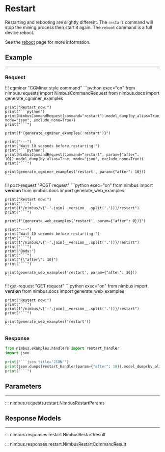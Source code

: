 # Restart

Restarting and rebooting are slightly different.
The `restart` command will stop the mining process then start it again.
The `reboot` command is a full device reboot.

See the [reboot](/reboot) page for more information.

## Example
---

### Request
!!! cgminer "CGMiner style command"
    ```python exec="on"
    from nimbus.requests import NimbusCommandRequest
    from nimbus.docs import generate_cgminer_examples


    print("Restart now:")
    print("```python")
    print(NimbusCommandRequest(command="restart").model_dump(by_alias=True, mode="json", exclude_none=True))
    print("```")

    print(f"{generate_cgminer_examples('restart')}")

    print("---")
    print("Wait 10 seconds before restarting:")
    print("```python")
    print(NimbusCommandRequest(command="restart", param={"after": 10}).model_dump(by_alias=True, mode="json", exclude_none=True))
    print("```")

    print(generate_cgminer_examples('restart', param={"after": 10}))
    ```

!!! post-request "POST request"
    ```python exec="on"
    from nimbus import __version__
    from nimbus.docs import generate_web_examples

    print("Restart now:")
    print("```")
    print(f"/nimbus/v{'-'.join(__version__.split('.'))}/restart")
    print("```")

    print(f"{generate_web_examples('restart', param={"after": 0})}")

    print("---")
    print("Wait 10 seconds before restarting:")
    print("```")
    print(f"/nimbus/v{'-'.join(__version__.split('.'))}/restart")
    print("```")
    print("Body:")
    print("```")
    print("{\"after\": 10}")
    print("```")

    print(generate_web_examples('restart', param={"after": 10}))
    ```

!!! get-request "GET request"
    ```python exec="on"
    from nimbus import __version__
    from nimbus.docs import generate_web_examples

    print("Restart now:")
    print("```")
    print(f"/nimbus/v{'-'.join(__version__.split('.'))}/restart")
    print("```")

    print(generate_web_examples('restart'))
    ```

### Response
```python exec="on"
from nimbus.examples.handlers import restart_handler
import json

print("```json title='JSON'")
print(json.dumps(restart_handler(param={"after": 10}).model_dump(by_alias=True, mode="json"), indent=4))
print("```")
```


## Parameters
---

::: nimbus.requests.restart.NimbusRestartParams

## Response Models
---

::: nimbus.responses.restart.NimbusRestartResult

::: nimbus.responses.restart.NimbusRestartCommandResult
